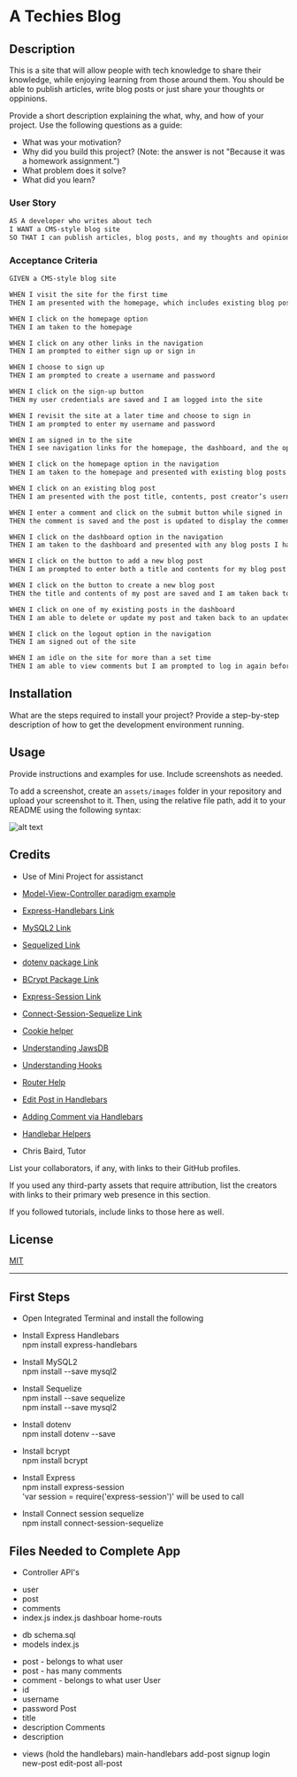 # A Techies Blog

## Description

This is a site that will allow people with tech knowledge to share their knowledge, while enjoying learning from those around them.  You should be able to publish articles, write blog posts or just share your thoughts or oppinions.


Provide a short description explaining the what, why, and how of your project. Use the following questions as a guide:

- What was your motivation?
- Why did you build this project? (Note: the answer is not "Because it was a homework assignment.")
- What problem does it solve?
- What did you learn?

### User Story

```md
AS A developer who writes about tech
I WANT a CMS-style blog site
SO THAT I can publish articles, blog posts, and my thoughts and opinions
```

### Acceptance Criteria

```md
GIVEN a CMS-style blog site

WHEN I visit the site for the first time
THEN I am presented with the homepage, which includes existing blog posts if any have been posted; navigation links for the homepage and the dashboard; and the option to log in

WHEN I click on the homepage option
THEN I am taken to the homepage

WHEN I click on any other links in the navigation
THEN I am prompted to either sign up or sign in

WHEN I choose to sign up
THEN I am prompted to create a username and password

WHEN I click on the sign-up button
THEN my user credentials are saved and I am logged into the site

WHEN I revisit the site at a later time and choose to sign in
THEN I am prompted to enter my username and password

WHEN I am signed in to the site
THEN I see navigation links for the homepage, the dashboard, and the option to log out

WHEN I click on the homepage option in the navigation
THEN I am taken to the homepage and presented with existing blog posts that include the post title and the date created

WHEN I click on an existing blog post
THEN I am presented with the post title, contents, post creator’s username, and date created for that post and have the option to leave a comment

WHEN I enter a comment and click on the submit button while signed in
THEN the comment is saved and the post is updated to display the comment, the comment creator’s username, and the date created

WHEN I click on the dashboard option in the navigation
THEN I am taken to the dashboard and presented with any blog posts I have already created and the option to add a new blog post

WHEN I click on the button to add a new blog post
THEN I am prompted to enter both a title and contents for my blog post

WHEN I click on the button to create a new blog post
THEN the title and contents of my post are saved and I am taken back to an updated dashboard with my new blog post

WHEN I click on one of my existing posts in the dashboard
THEN I am able to delete or update my post and taken back to an updated dashboard

WHEN I click on the logout option in the navigation
THEN I am signed out of the site

WHEN I am idle on the site for more than a set time
THEN I am able to view comments but I am prompted to log in again before I can add, update, or delete comments
```

## Installation

What are the steps required to install your project? Provide a step-by-step description of how to get the development environment running.

## Usage

Provide instructions and examples for use. Include screenshots as needed.

To add a screenshot, create an `assets/images` folder in your repository and upload your screenshot to it. Then, using the relative file path, add it to your README using the following syntax:

![alt text](assets/images/screenshot.png)

## Credits

* Use of Mini Project for assistanct
* [Model-View-Controller paradigm example](https://www.freecodecamp.org/news/the-model-view-controller-pattern-mvc-architecture-and-frameworks-explained/)
* [Express-Handlebars Link](https://www.npmjs.com/package/express-handlebars)
* [MySQL2 Link](https://www.npmjs.com/package/mysql2)
* [Sequelized Link](https://www.npmjs.com/package/sequelize)
* [dotenv package Link](https://www.npmjs.com/package/dotenv)
* [BCrypt Package Link](https://www.npmjs.com/package/bcrypt)
* [Express-Session Link](https://www.npmjs.com/package/express-session)
* [Connect-Session-Sequelize Link](https://www.npmjs.com/package/connect-session-sequelize)
* [Cookie helper](https://expressjs.com/en/resources/middleware/session.html)
* [Understanding JawsDB](https://devcenter.heroku.com/articles/jawsdb#:~:text=JawsDB%20is%20a%20MySQL%2FMariaDB,for%20use%20with%20your%20application.)
* [Understanding Hooks](https://sequelize.org/docs/v6/other-topics/hooks/)
* [Router Help](https://developer.mozilla.org/en-US/docs/Learn/Server-side/Express_Nodejs/routes)
* [Edit Post in Handlebars](https://stackoverflow.com/questions/71327680/trying-to-update-the-body-of-a-blog-post-using-sequelize-and-handlebars-js)
* [Adding Comment via Handlebars](https://stackoverflow.com/questions/49416853/adding-comment-features-to-blog-using-express-and-handlebars)
* [Handlebar Helpers](https://handlebarsjs.com/guide/builtin-helpers.html#each)

* Chris Baird, Tutor



List your collaborators, if any, with links to their GitHub profiles.

If you used any third-party assets that require attribution, list the creators with links to their primary web presence in this section.

If you followed tutorials, include links to those here as well.

## License

[MIT](https://choosealicense.com/licenses/mit/)

---

## First Steps

* Open Integrated Terminal and install the following </br>

* Install Express Handlebars </br>
npm install express-handlebars </br>

* Install MySQL2  </br>
npm install --save mysql2 </br>

* Install Sequelize </br>
npm install --save sequelize </br>
npm install --save mysql2 </br>

* Install dotenv </br>
npm install dotenv --save </br>

* Install bcrypt </br>
npm install bcrypt </br>

* Install Express </br>
npm install express-session </br>
'var session = require('express-session')' will be used to call </br>

* Install Connect session sequelize </br>
npm install connect-session-sequelize </br>

## Files Needed to Complete App

* Controller
API's
- user
- post
- comments
- index.js
index.js
dashboar
home-routs
* db
schema.sql
* models
index.js
- post - belongs to what user
- post - has many comments
- comment - belongs to what user
User
- id
- username
- password
Post
- title
- description
Comments
- description
* views (hold the handlebars)
main-handlebars
add-post
signup
login
new-post
edit-post
all-post